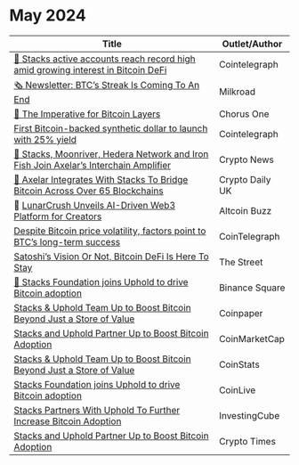 # May 2024

| Title                                                                                                                                                                                                                                         | Outlet/Author   |
| --------------------------------------------------------------------------------------------------------------------------------------------------------------------------------------------------------------------------------------------- | --------------- |
| [👀 Stacks active accounts reach record high amid growing interest in Bitcoin DeFi](https://cointelegraph.com/news/bitcoin-defi-surge-stacks-l2-record-users)                                                                                 | Cointelegraph   |
| [🗞️ Newsletter: BTC’s Streak Is Coming To An End](https://milkroad.com/daily/btcs-streak-is-coming-to-an-end-%EF%B8%8F/?ref=stacksblog)                                                                                                      | Milkroad        |
| [📕 The Imperative for Bitcoin Layers](https://chorus.one/articles/the-imperative-for-bitcoin-layers-2?ref=stacksblog)                                                                                                                        | Chorus One      |
| [First Bitcoin-backed synthetic dollar to launch with 25% yield](https://cointelegraph.com/news/hermetica-usdh-bitcoin-backed-synthetic-dollar)                                                                                               | Cointelegraph   |
| [🔗 Stacks, Moonriver, Hedera Network and Iron Fish Join Axelar’s Interchain Amplifier](https://cryptonews.com/news/stacks-hedera-network-and-iron-fish-join-axelar-interchain.htm)                                                           | Crypto News     |
| [🔗 Axelar Integrates With Stacks To Bridge Bitcoin Across Over 65 Blockchains](https://cryptodaily.co.uk/news-in-crypto/coincodex:axelar-integrates-with-stacks-to-bridge-bitcoin-across-over-65-blockchains)                                | Crypto Daily UK |
| 🌱 [LunarCrush Unveils AI-Driven Web3 Platform for Creators](https://www.altcoinbuzz.io/cryptocurrency-news/lunarcrush-unveils-ai-driven-web3-platform-for-creators/)                                                                         | Altcoin Buzz    |
| [Despite Bitcoin price volatility, factors point to BTC’s long-term success](https://cointelegraph.com/news/bitcoin-price-volatility-btc-success)                                                                                             | CoinTelegraph   |
| [Satoshi’s Vision Or Not, Bitcoin DeFi Is Here To Stay](https://www.thestreet.com/crypto/markets/satoshis-vision-or-not-bitcoin-defi-is-here-to-stay-)                                                                                        | The Street      |
| [📣 Stacks Foundation joins Uphold to drive Bitcoin adoption](https://www.binance.com/en/square/post/8093584158561)                                                                                                                           | Binance Square  |
| [Stacks & Uphold Team Up to Boost Bitcoin Beyond Just a Store of Value](https://coinpaper.com/4190/stacks-and-uphold-team-up-to-boost-bitcoin-beyond-just-a-store-of-value)                                                                   | Coinpaper       |
| [Stacks and Uphold Partner Up to Boost Bitcoin Adoption](https://coinmarketcap.com/community/articles/66437419d7905c7145a4c38e/)                                                                                                              | CoinMarketCap   |
| [Stacks & Uphold Team Up to Boost Bitcoin Beyond Just a Store of Value](https://coinstats.app/news/e879f032aa90aad3a51213254a35691ddc897bbfc7200d3d95b95ff87bb4ca0e_Stacks-%26-Uphold-Team-Up-to-Boost-Bitcoin-Beyond-Just-a-Store-of-Value/) | CoinStats       |
| [Stacks Foundation joins Uphold to drive Bitcoin adoption](https://www.coinlive.com/id/news-flash/514530)                                                                                                                                     | CoinLive        |
| [Stacks Partners With Uphold To Further Increase Bitcoin Adoption](https://www.investingcube.com/stacks-partners-with-uphold-to-further-increase-bitcoin-adoption/)                                                                           | InvestingCube   |
| [Stacks and Uphold Partner Up to Boost Bitcoin Adoption](https://www.cryptotimes.io/2024/05/14/stacks-and-uphold-partner-up-to-boost-bitcoin-adoption/)                                                                                       | Crypto Times    |
